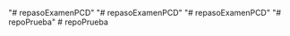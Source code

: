 "# repasoExamenPCD" 
"# repasoExamenPCD" 
"# repasoExamenPCD" 
"# repoPrueba" 
#   r e p o P r u e b a  
 